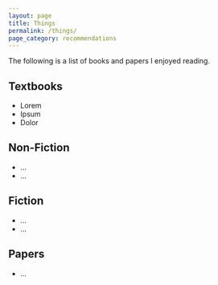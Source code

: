 ```yaml
---
layout: page
title: Things
permalink: /things/
page_category: recommendations
---
```


The following is a list of books and papers I enjoyed reading.

## Textbooks

* Lorem
* Ipsum
* Dolor

## Non-Fiction

* ...
* ...

## Fiction

* ...
* ...

## Papers

* ...
